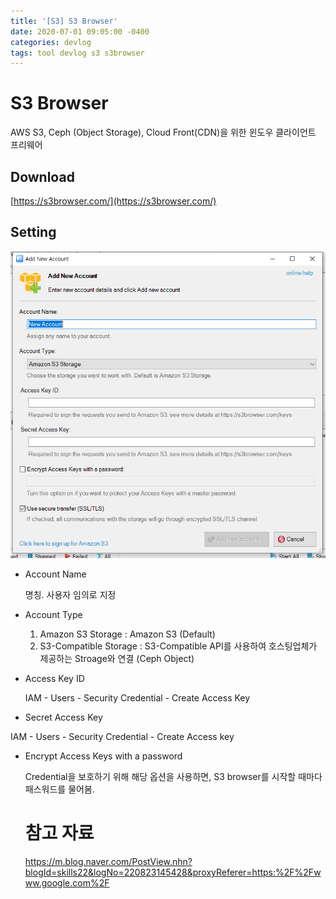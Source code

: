 ```yaml
---
title: '[S3] S3 Browser'
date: 2020-07-01 09:05:00 -0400
categories: devlog
tags: tool devlog s3 s3browser
---
```


# S3 Browser

AWS S3, Ceph (Object Storage), Cloud Front(CDN)을 위한 윈도우 클라이언트 프리웨어

## Download

[https://s3browser.com/](https://s3browser.com/)

## Setting

![s3-browser-1](/assets/img/post/tool/s3-browser-1.PNG)

- Account Name

  명칭. 사용자 임의로 지정

- Account Type

  1. Amazon S3 Storage : Amazon S3 (Default)
  2. S3-Compatible Storage : S3-Compatible API를 사용하여 호스팅업체가 제공하는 Stroage와 연결 (Ceph Object)

- Access Key ID

  IAM - Users - Security Credential - Create Access Key

- Secret Access Key

IAM - Users - Security Credential - Create Access key

- Encrypt Access Keys with a password

  Credential을 보호하기 위해 해당 옵션을 사용하면, S3 browser를 시작할 때마다 패스워드를 물어봄.

  # 참고 자료

  https://m.blog.naver.com/PostView.nhn?blogId=skills22&logNo=220823145428&proxyReferer=https:%2F%2Fwww.google.com%2F

